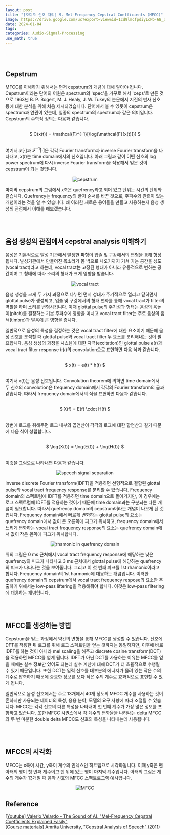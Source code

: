 ```yaml
---
layout: post
title: "[오디오 신호 처리] 9. Mel-Frequency Cepstral Coefficients (MFCC)"
image: https://drive.google.com/uc?export=view&id=1cd9lmcfpdiyLcPb-6B_dHEGKquAiEh60
date: 2024-01-04
tags: 
categories: Audio-Signal-Processing
use_math: true
---
```


<br><br>

## Cepstrum

MFCC를 이해하기 위해서는 먼저 cepstrum의 개념에 대해 알아야 됩니다. Cepstrum이라는 단어의 어원은 spectrum의 'spec'을 거꾸로 해서 'ceps'로 만든 것으로 1963년 B. P. Bogert, M. J. Healy, J. W. Tukey의 논문에서 지진의 반사 신호 등에 대한 분석을 위해 처음 제시되었습니다. 단어에서 볼 수 있듯이 cepstrum은 spectrum과 연관이 있는데, 일종의 spectrum의 spectrum과 같은 의미입니다. Cepstrum의 수학적 정의는 다음과 같습니다.

<br>
<center> $ C(x(t)) = \mathcal{F}^{-1}[\log(\mathcal{F}[x(t)])]  $ </center>
<br>

여기서 $\mathcal{F}[\cdot]$과 $\mathcal{F}^{-1}[\cdot]$은 각각 Fourier transform과 inverse Fourier transform을 나타내고, $x(t)$는 time domain에서의 신호입니다. 아래 그림과 같이 어떤 신호의 log power spectrum에 다시 inverse Fourier transform을 적용해서 얻은 것이 cepstrum이 되는 것입니다.

<p align="center">
  <img src="https://drive.google.com/uc?export=view&id=1_PTMHJ1FRo9XHWkL6kPoGqCemu3rtLi7" alt="cepstrum">
</p>

마지막 cepstrum의 그림에서 x축은 quefrency라고 되어 있고 단위는 시간의 단위와 같습니다. Quefrency는 frequency의 글자 순서를 바꾼 것으로, 주파수와 관련이 있는 개념이라는 것을 알 수 있습니다. 왜 이러한 새로운 용어들을 만들고 사용하는지 음성 생성의 관점에서 이해를 해보겠습니다.

<br><br>

## 음성 생성의 관점에서 cepstral analysis 이해하기

음성은 기본적으로 발성 기관에서 발생한 파형이 입술 및 구강에서의 변형을 통해 형성됩니다. 발성기관에서 만들어진 목소리가 몸 밖으로 나오기까지 거쳐 가는 공간을 성도(vocal tract)라고 하는데, vocal tract는 고정된 형태가 아니라 유동적으로 변하는 공간이며 그 형태에 따라 소리의 형태가 크게 영향을 받습니다.

<p align="center">
  <img src="https://drive.google.com/uc?export=view&id=10-Dba-H6K5YhqqvNVI5KUMwquhTgzUSR" alt="vocal tract">
</p>

음성 생성을 크게 두 가지 과정으로 나누면 먼저 성대가 주기적으로 열리고 닫히면서 glottal pulse가 생성되고, 입술 및 구강에서의 형태 변화를 통해 vocal tract가 filter의 역할을 하며 소리를 변형시킵니다. 이때 glottal pulse의 주기성과 형태는 음성의 음높이(pitch)를 결정하는 기본 주파수에 영향을 미치고 vocal tract filter는 주로 음성의 음색(timbre)과 발음에 큰 영향을 줍니다.

일반적으로 음성의 특성을 결정하는 것은 vocal tract filter에 대한 요소이기 때문에 음성 신호를 분석할 때 glottal pulse와 vocal tract filter 두 요소를 분리해내는 것이 필요합니다. 음성 생성의 과정을 시스템에 대한 자극(excitation)인 glottal pulse $e(t)$과 vocal tract filter response $h(t)$의 convolution으로 표현하면 다음 식과 같습니다.

<br>
<center> $ x(t) = e(t) * h(t) $ </center>
<br>

여기서 $x(t)$는 음성 신호입니다. Convolution theorem에 의하면 time domain에서 두 신호의 convolution은 frequency domain에서 각각의 Fourier transform의 곱과 같습니다. 따라서 frequency domain에서의 식을 표현하면 다음과 같습니다.

<br>
<center> $ X(f) = E(f) \cdot H(f) $ </center>
<br>

양변에 로그를 취해주면 로그 내부의 곱연산이 각각의 로그에 대한 합연산과 같기 때문에 다음 식이 성립합니다.

<br>
<center> $ \log{X(f)} = \log{E(f)} + \log{H(f)} $ </center>
<br>

이것을 그림으로 나타내면 다음과 같습니다.

<p align="center">
  <img src="https://drive.google.com/uc?export=view&id=1vBJNz_yBqzPn1ULiDfRYzSq7Mwt9E2Mg" alt="speech signal separation">
</p>

Inverse discrete Fourier transform(IDFT)을 적용하면 선형적으로 결합된 glottal pulse와 vocal tract frequency response를 분리할 수 있습니다. Frequency domain의 스펙트럼에 IDFT를 적용하면 time domain으로 돌아가지만, 이 경우에는 로그 스펙트럼에 IDFT를 적용하는 것이기 때문에 time domain과는 구분되는 다른 개념이 필요합니다. 따라서 quefrency domain의 cepstrum이라는 개념이 나오게 된 것입니다. Frequency domain에서 빠르게 변화하는 glottal pulse의 요소는 quefrency domain에서 값이 큰 오른쪽에 피크가 위치하고, frequency domain에서 느리게 변화하는 vocal tract frequency response의 요소는 quefrency domain에서 값이 작은 왼쪽에 피크가 위치합니다.

<p align="center">
  <img src="https://drive.google.com/uc?export=view&id=1mSgaOcrVwZ-kT96r_VipoznzBdhbk8c2" alt="rhamonic in quefrency domain">
</p>

위의 그림은 0 ms 근처에서 vocal tract frequency response에 해당하는 낮은 quefrency의 피크가 나타나고 3 ms 근처에서 glottal pulse에 해당하는 quefrency의 피크가 나타나는 것을 보여줍니다. 그리고 이 첫 번째 피크를 1st rhamonic이라고 합니다. Frequency domain의 1st harmonic에 대응하는 개념입니다. 이러한 quefrency domain의 cepstrum에서 vocal tract frequency respose의 요소만 추출하기 위해서는 low-pass liftering을 적용해줘야 합니다. 이것은 low-pass filtering에 대응하는 개념입니다.

<br><br>

## MFCC를 생성하는 방법

Cepstrum을 얻는 과정에서 약간의 변형을 통해 MFCC를 생성할 수 있습니다. 신호에 DFT를 적용한 뒤 로그를 취해 로그 스펙트럼을 얻는 것까지는 동일하지만, 이후에 바로 IDFT를 하는 것이 아니라 mel scaling을 해주고 discrete cosine transform(DCT)을 적용하면 MFCC를 얻게 됩니다. IDFT가 아닌 DCT를 사용하는 이유는 MFCC를 얻을 때에는 실수 정보만 있어도 되는데 실수 계산에 대해 DCT가 더 효율적으로 수행될 수 있기 때문입니다. 또한 DCT는 입력 신호를 대부분의 에너지가 몰려 있는 작은 수의 계수로 압축하기 때문에 중요한 정보를 보다 적은 수의 계수로 효과적으로 표현할 수 있게 됩니다.

일반적으로 음성 신호에서는 주로 13개에서 40개 정도의 MFCC 개수를 사용하는 것이 흔하지만 사용되는 데이터의 특성, 응용 분야, 모델의 요구 사항에 따라 조절될 수 있습니다. MFCC는 각각 신호의 다른 특성을 나타내며 첫 번째 계수가 가장 많은 정보를 포함하고 있습니다. 또한 MFCC 시퀀스에서 각 계수의 변화율을 나타내는 delta MFCC와 두 번 미분한 double delta MFCC도 신호의 특성을 나타내는데 사용됩니다.

<br><br>

## MFCC의 시각화

MFCC는 x축이 시간, y축이 계수의 인덱스인 히트맵으로 시각화됩니다. 이때 y축은 맨 아래의 행이 첫 번째 계수이고 맨 위에 있는 행이 마지막 계수입니다. 아래의 그림은 계수의 개수가 13개일 때 음악 신호의 MFCC 스펙트로그램 예시입니다.

<p align="center">
  <img src="https://drive.google.com/uc?export=view&id=1fBiiiidbV5WWSnubQ9R_5aDXzS3ML70y" alt="MFCC">
</p>

## Reference

[[Youtube] Valerio Velardo - The Sound of AI, "Mel-Frequency Cepstral Coefficients Explained Easily"](https://youtu.be/4_SH2nfbQZ8?feature=shared)
<br>
[[Course materials] Amrita University, "Cepstral Analysis of Speech" (2011)](https://vlab.amrita.edu/?sub=3&brch=164&sim=615&cnt=1)